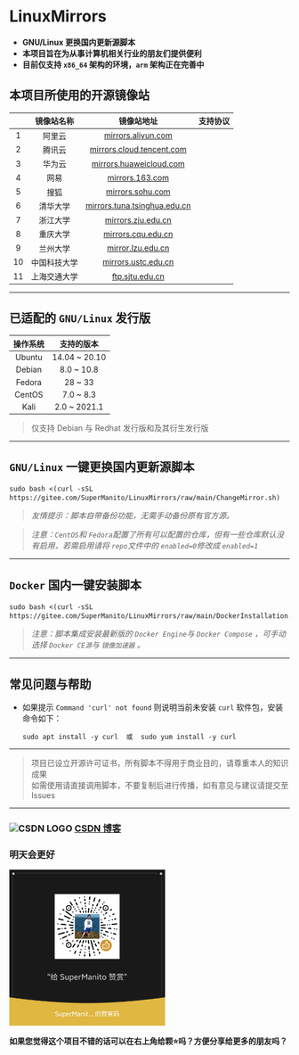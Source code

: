 # LinuxMirrors
- __GNU/Linux 更换国内更新源脚本__
- __本项目旨在为从事计算机相关行业的朋友们提供便利__
- __目前仅支持 `x86_64` 架构的环境，`arm` 架构正在完善中__

## 本项目所使用的开源镜像站
| | 镜像站名称 | 镜像站地址 | 支持协议 |
| :------: | :------: | :------: | :------: |
| 1 | 阿里云 | [mirrors.aliyun.com](https://developer.aliyun.com/special/mirrors/notice) |   |
| 2 | 腾讯云 | [mirrors.cloud.tencent.com](https://mirrors.cloud.tencent.com) |  |
| 3 | 华为云 | [mirrors.huaweicloud.com](https://mirrors.huaweicloud.com) |  |
| 4 | 网易 | [mirrors.163.com](https://mirrors.163.com) |  |
| 5 | 搜狐 | [mirrors.sohu.com](https://mirrors.sohu.com) |  |
| 6 | 清华大学 | [mirrors.tuna.tsinghua.edu.cn](https://mirrors.tuna.tsinghua.edu.cn) |  |
| 7 | 浙江大学 | [mirrors.zju.edu.cn](https://mirrors.zju.edu.cn) |  |
| 8 | 重庆大学 | [mirrors.cqu.edu.cn](https://mirrors.cqu.edu.cn) |  |
| 9 | 兰州大学 | [mirror.lzu.edu.cn](https://mirror.lzu.edu.cn) |  |
| 10 | 中国科技大学 | [mirrors.ustc.edu.cn](https://mirrors.ustc.edu.cn) |  |
| 11 | 上海交通大学 | [ftp.sjtu.edu.cn](https://ftp.sjtu.edu.cn) |  |

***

## 已适配的 `GNU/Linux` 发行版
| 操作系统  |   支持的版本   |
| :------: | :-----------: |
| Ubuntu   | 14.04 ~ 20.10 |
| Debian   | 8.0 ~ 10.8    |
| Fedora   | 28 ~ 33       |
| CentOS   | 7.0 ~ 8.3     |
| Kali     | 2.0 ~ 2021.1  |
> 仅支持 Debian 与 Redhat 发行版和及其衍生发行版

***

## `GNU/Linux` 一键更换国内更新源脚本
    sudo bash <(curl -sSL https://gitee.com/SuperManito/LinuxMirrors/raw/main/ChangeMirror.sh)
> _友情提示：脚本自带备份功能，无需手动备份原有官方源。_

> _注意：`CentOS`和 `Fedora`配置了所有可以配置的仓库，但有一些仓库默认没有启用，若需启用请将 `repo`文件中的 `enabled=0`修改成 `enabled=1`_

***

## `Docker` 国内一键安装脚本
    sudo bash <(curl -sSL https://gitee.com/SuperManito/LinuxMirrors/raw/main/DockerInstallation.sh)
> _注意：脚本集成安装最新版的 `Docker Engine`与 `Docker Compose` ，可手动选择 `Docker CE源`与 `镜像加速器` 。_

***

## 常见问题与帮助
- 如果提示 `Command 'curl' not found` 则说明当前未安装 `curl` 软件包，安装命令如下：

      sudo apt install -y curl  或  sudo yum install -y curl

***

> 项目已设立开源许可证书，所有脚本不得用于商业目的，请尊重本人的知识成果\
> 如需使用请直接调用脚本，不要复制后进行传播，如有意见与建议请提交至 Issues

***

### <img src="https://g.csdnimg.cn/static/logo/favicon32.ico" width="16" height="16" alt="CSDN LOGO"/> [CSDN 博客](https://blog.csdn.net/u013246692/article/details/113124295)

### 明天会更好
<img src="./icon/thank.jpg" width="280" height="280" alt="微信赞赏码"/><br/>

__如果您觉得这个项目不错的话可以在右上角给颗⭐吗？方便分享给更多的朋友吗？__
